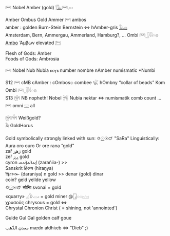 𓋞 Nobel Amber (gold) 𓌁[𓅓](𓅓)𓋞𓈒𓏥  

Amber Ombus Gold Ammer 𓋞 ambos  
amber : golden Burn-Stein Bernstein ⇔ hAmber-gris [𓅓](𓅓)[𓐍](𓐍)  
Amsterdam, Bern, Ammergau, Ammerland, Hamburg?, … Ombi 𓋞𓃀𓇋𓇋𓏏𓊖  
[Ambo](https://en.wikipedia.org/wiki/Ambo_(liturgy)) Ἄμβων elevated [𓁀](𓁀)  

Flesh of Gods: Amber  
Foods of Gods: Ambrosia  

𓋞 Nobel Nub Nubia ⲛⲟⲩⲃ number nombre nAmber numismatic *Numbi  

S12	𓋞 cMB cAmber : cOmbos𓊖 combee 𓆤 hOmbny  “collar of beads”  Kom Ombi 𓋞𓃀𓇋𓇋𓏏𓊖  
S13 𓋟  NB nopheth! Nobel  𓆥 Nubia nektar ⇔ numismatik comb count …  𓋞 omni [𓎟](𓎟) all  

𓋟𓋠 Weißgold?  
 𓅉 GoldHorus  

Gold symbolically strongly linked with sun: 🌣[𓇳](𓇳)☉🜚 "SaRa" Linguistically:  
Aura oro ouro Or ore rana “gold”  
zař زهڕ gold  
zeř ڕز gold  
cyron 𐬰𐬀𐬭𐬀𐬦𐬌𐬌𐬀 (zarańiia-) >>  
Sanskrit हिरण्य (hiraṇya)  
𐎭𐎼𐎴𐎹 (daraniya) n gold >> denar (gold) dinar  
coin? geld yellde yellow  
🌣[𓇳](𓇳)☉🜚 सोनाि svonai = gold  
«quarry» 𓈎𓅱𓂋𓏤  =  gold miner @[𓉗](𓉗)𓏏𓏏𓈉  
χρυσοῦς chrysous = gold ⇔  
Chrystal Chronion Christ ( = shining, not 'annointed')  



Gulde Gul Gal golden calf goue  

معدن الذّهب mædn ałdhiιeb ⇔ "Dieb" ;)  

